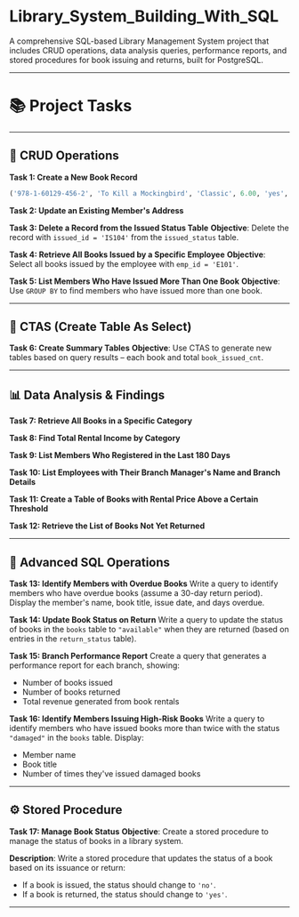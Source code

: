 # Library_System_Building_With_SQL
A comprehensive SQL-based Library Management System project that includes CRUD operations, data analysis queries, performance reports, and stored procedures for book issuing and returns, built for PostgreSQL.

---

# 📚 **Project Tasks**

---

## 🔧 **CRUD Operations**

**Task 1: Create a New Book Record**

```sql
('978-1-60129-456-2', 'To Kill a Mockingbird', 'Classic', 6.00, 'yes', 'Harper Lee', 'J.B. Lippincott & Co.')
```

**Task 2: Update an Existing Member's Address**

**Task 3: Delete a Record from the Issued Status Table**
**Objective**: Delete the record with `issued_id = 'IS104'` from the `issued_status` table.

**Task 4: Retrieve All Books Issued by a Specific Employee**
**Objective**: Select all books issued by the employee with `emp_id = 'E101'`.

**Task 5: List Members Who Have Issued More Than One Book**
**Objective**: Use `GROUP BY` to find members who have issued more than one book.

---

## 📑 **CTAS (Create Table As Select)**

**Task 6: Create Summary Tables**
**Objective**: Use CTAS to generate new tables based on query results – each book and total `book_issued_cnt`.

---

## 📊 **Data Analysis & Findings**

**Task 7: Retrieve All Books in a Specific Category**

**Task 8: Find Total Rental Income by Category**

**Task 9: List Members Who Registered in the Last 180 Days**

**Task 10: List Employees with Their Branch Manager's Name and Branch Details**

**Task 11: Create a Table of Books with Rental Price Above a Certain Threshold**

**Task 12: Retrieve the List of Books Not Yet Returned**

---

## 🧠 **Advanced SQL Operations**

**Task 13: Identify Members with Overdue Books**
Write a query to identify members who have overdue books (assume a 30-day return period). Display the member's name, book title, issue date, and days overdue.

**Task 14: Update Book Status on Return**
Write a query to update the status of books in the `books` table to `"available"` when they are returned (based on entries in the `return_status` table).

**Task 15: Branch Performance Report**
Create a query that generates a performance report for each branch, showing:

* Number of books issued
* Number of books returned
* Total revenue generated from book rentals

**Task 16: Identify Members Issuing High-Risk Books**
Write a query to identify members who have issued books more than twice with the status `"damaged"` in the `books` table. Display:

* Member name
* Book title
* Number of times they've issued damaged books

---

## ⚙️ **Stored Procedure**

**Task 17: Manage Book Status**
**Objective**: Create a stored procedure to manage the status of books in a library system.

**Description**:
Write a stored procedure that updates the status of a book based on its issuance or return:

* If a book is issued, the status should change to `'no'`.
* If a book is returned, the status should change to `'yes'`.

---
